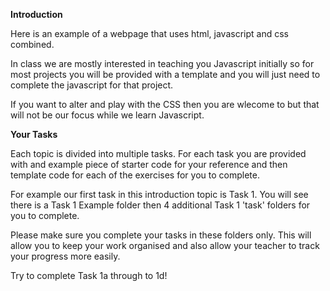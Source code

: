__Introduction__ 

Here is an example of a webpage that uses html, javascript and css combined.

In class we are mostly interested in teaching you Javascript initially so for most projects you will be provided with a template and you will just need to complete the javascript for that project.

If you want to alter and play with the CSS then you are wlecome to but that will not be our focus while we learn Javascript.

__Your Tasks__

Each topic is divided into multiple tasks.
For each task you are provided with and example piece of starter code for your reference and then template code for each of the exercises for you to complete.

For example our first task in this introduction topic is Task 1. You will see there is a Task 1 Example folder then 4 additional Task 1 'task' folders for you to complete.

Please make sure you complete your tasks in these folders only. This will allow you to keep your work organised and also allow your teacher to track your progress more easily.

Try to complete Task 1a through to 1d!
